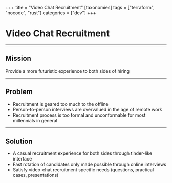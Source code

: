 +++
title = "Video Chat Recruitment"
[taxonomies]
tags = ["terraform", "nocode", "rust"]
categories = ["dev"]
+++

# Video Chat Recruitment

---

## Mission

Provide a more futuristic experience to both sides of hiring

---

## Problem

- Recruitment is geared too much to the offline
- Person-to-person interviews are overvalued in the age of remote work
- Recruitment process is too formal and unconformable for most millennials in general

---

## Solution

- A casual recruitment experience for both sides through tinder-like interface
- Fast rotation of candidates only made possible through online interviews
- Satisfy video-chat recruitment specific needs (questions, practical cases, presentations)
